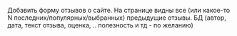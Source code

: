 Добавить форму отзывов о сайте. На странице видны все (или какое-то N последних/популярных/выбранных) предыдущие отзывы. БД (автор, дата, текст отзыва, оценка, .. полезность и тд - по желанию)

